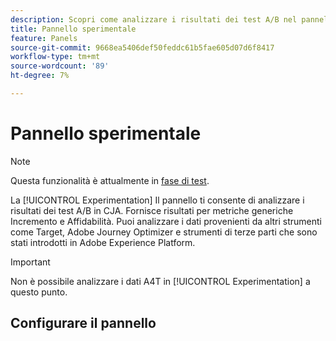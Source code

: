 ```yaml
---
description: Scopri come analizzare i risultati dei test A/B nel pannello Sperimentazione CJA .
title: Pannello sperimentale
feature: Panels
source-git-commit: 9668ea5406def50feddc61b5fae605d07d6f8417
workflow-type: tm+mt
source-wordcount: '89'
ht-degree: 7%

---
```



# Pannello sperimentale

>[!NOTE]
>
>Questa funzionalità è attualmente in [fase di test](/help/release-notes/releases.md).

La [!UICONTROL Experimentation] Il pannello ti consente di analizzare i risultati dei test A/B in CJA. Fornisce risultati per metriche generiche Incremento e Affidabilità. Puoi analizzare i dati provenienti da altri strumenti come Target, Adobe Journey Optimizer e strumenti di terze parti che sono stati introdotti in Adobe Experience Platform.

>[!IMPORTANT]
>
>Non è possibile analizzare i dati A4T in [!UICONTROL Experimentation] a questo punto.

## Configurare il pannello


